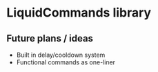 # LiquidCommands library

## Future plans / ideas
- Built in delay/cooldown system
- Functional commands as one-liner